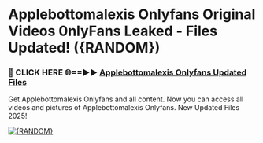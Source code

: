 # Applebottomalexis Onlyfans Original Videos 0nlyFans Leaked - Files Updated! ({RANDOM})

<h3>🔴 CLICK HERE 🌐==►► <a href="https://betterlinks.top/A2PfLJ" rel="nofollow">Applebottomalexis Onlyfans Updated Files</a></h3>

Get Applebottomalexis Onlyfans and all content. Now you can access all videos and pictures of Applebottomalexis Onlyfans. New Updated Files 2025!

[![{RANDOM}](https://i.imgur.com/ppqm5kG.gif)](https://betterlinks.top/A2PfLJ)